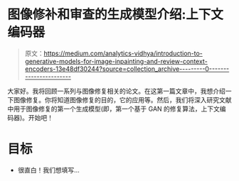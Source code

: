 # 图像修补和审查的生成模型介绍:上下文编码器

> 原文：<https://medium.com/analytics-vidhya/introduction-to-generative-models-for-image-inpainting-and-review-context-encoders-13e48df30244?source=collection_archive---------0----------------------->

大家好。我将回顾一系列与图像修复相关的论文。在这第一篇文章中，我想介绍一下图像修复。你将知道图像修复的目的，它的应用等。然后，我们将深入研究文献中用于图像修复的第一个生成模型(即，第一个基于 GAN 的修复算法，上下文编码器)。开始吧！

# 目标

*   很直白！我们想填写…